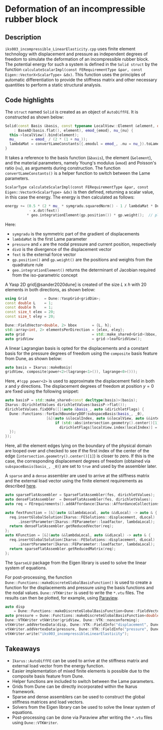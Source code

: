 <!--
SPDX-FileCopyrightText: 2022 The Ikarus Developers mueller@ibb.uni-stuttgart.de
SPDX-License-Identifier: CC-BY-SA-4.0
-->

# Deformation of an incompressible rubber block

## Description

`iks003_incompressible_LinearElasticity.cpp` uses finite element technology with displacement and pressure as
independent degrees of freedom to simulate the deformation of an incompressible rubber block. The potential energy 
for such a system is defined in the `Solid struct` by the function
`calculateScalarImpl(const FERequirementType &par, const Eigen::VectorX<ScalarType> &dx)`. 
This function uses the principles of automatic differentiation to provide the stiffness matrix and
other necessary quantities to perform a static structural analysis.

## Code highlights

The `struct` named `Solid` is created as an object of `AutoDiffFE`. It is constructed as shown below:
```cpp
Solid(const Basis &basis, const typename LocalView::Element &element, double emod, double nu)
    : BaseAD(basis.flat(), element), emod_{emod}, nu_{nu} {
  this->localView().bind(element);
  mu_       = emod_ / (2 * (1 + nu_));
  lambdaMat = convertLameConstants({.emodul = emod_, .nu = nu_}).toLamesFirstParameter();
}
```
It takes a reference to the basis function (`&basis`), the element (`&element`), and the material parameters, namely Young's modulus 
(`emod`) and Poisson's ratio (`nu`), as arguments during construction. The function `convertLameConstants()` is a helper function
to switch between the Lame parameters.

`ScalarType calculateScalarImpl(const FERequirementType &par, const Eigen::VectorX<ScalarType> &dx)` is 
then defined, returning a scalar value, in this case the energy.
The energy is then calculated as follows:
```cpp
energy += (0.5 * (2 * mu_ * symgradu.squaredNorm() - 1 / lambdaMat * Dune::power(pressure, 2)) + pressure * divU
           - x.dot(fext))
          * geo.integrationElement(gp.position()) * gp.weight();  // plane strain for 2D
```
Here: 

- `symgradu` is the symmetric part of the gradient of displacements 
- `lambdaMat` is the first Lame parameter
- `pressure` and `x` are the nodal pressure and current position, respectively
- `divU` is the divergence of the displacement vector
- `fext` is the external force vector
- `gp.position()` and `gp.weight()` are the positions and weights from the quadrature rule
- `geo.integrationElement()` returns the determinant of Jacobian required from the iso-parametric concept

A Yasp 2D grid[@sander2020dune] is created of the size $L$ x $h$ with 20 elements in both directions, as shown below: 
```cpp
using Grid        = Dune::YaspGrid<gridDim>;
const double L    = 1;
const double h    = 1;
const size_t elex = 20;
const size_t eley = 20;

Dune::FieldVector<double, 2> bbox       = {L, h};
std::array<int, 2> elementsPerDirection = {elex, eley};
auto grid                               = std::make_shared<Grid>(bbox, elementsPerDirection);
auto gridView                           = grid->leafGridView();
```
A linear Lagrangian basis is opted for the displacements and a constant basis for the pressure degrees of freedom using the
`composite` basis feature from Dune, as shown below:
```cpp
auto basis = Ikarus::makeBasis(
gridView, composite(power<2>(lagrange<1>()), lagrange<0>()));
```
Here, `#!cpp power<2>` is used to approximate the displacement field in both $x$ and $y$ directions. 
The displacement degrees of freedom at position $y=0$ are fixed using the following snippet:
```cpp
auto basisP = std::make_shared<const decltype(basis)>(basis);
Ikarus::DirichletValues dirichletValues(basisP->flat());
dirichletValues.fixDOFs([](auto &basis_, auto &dirichletFlags) {
  Dune::Functions::forEachBoundaryDOF(subspaceBasis(basis_, _0),
                   [&](auto &&localIndex, auto &&localView, auto &&intersection) {
                       if (std::abs(intersection.geometry().center()[1]) < 1e-8)
                         dirichletFlags[localView.index(localIndex)] = true;
  });
}); 
```
Here, all the element edges lying on the boundary of the physical domain are looped over and checked to see if the first index 
of the center of the edge (`intersection.geometry().center()[1]`) is closer to zero. If this is the case, the corresponding displacement 
degrees of freedom (obtained via `subspaceBasis(basis_, _0)`) are set to `true` and used by the assembler later.

A `sparse` and a `dense` assembler are used to arrive at the stiffness matrix and the external load vector using the 
finite element requirements as described [here](../01_framework/feRequirements.md#fe-requirements).  
```cpp
auto sparseFlatAssembler = SparseFlatAssembler(fes, dirichletValues);
auto denseFlatAssembler  = DenseFlatAssembler(fes, dirichletValues);
auto req = FErequirements().addAffordance(Ikarus::AffordanceCollections::elastoStatics);

auto fextFunction = [&](auto &&lambdaLocal, auto &&dLocal) -> auto & {
  req.insertGlobalSolution(Ikarus::FESolutions::displacement, dLocal)
      .insertParameter(Ikarus::FEParameter::loadfactor, lambdaLocal);
  return denseFlatAssembler.getReducedVector(req);
};
auto KFunction = [&](auto &&lambdaLocal, auto &&dLocal) -> auto & {
  req.insertGlobalSolution(Ikarus::FESolutions::displacement, dLocal)
      .insertParameter(Ikarus::FEParameter::loadfactor, lambdaLocal);
  return sparseFlatAssembler.getReducedMatrix(req);
};
```
The `SparseLU` package from the Eigen library is used to solve the linear system of equations. 

For post-processing, the function `Dune::Functions::makeDiscreteGlobalBasisFunction()` is used to create a function for 
the displacements and pressure using the basis functions and the nodal values. `Dune::VTKWriter` is used to write 
the `*.vtu` files. The results can then be plotted, for example, using [Paraview](https://www.paraview.org/).
```cpp
auto disp
    = Dune::Functions::makeDiscreteGlobalBasisFunction<Dune::FieldVector<double, 2>>(subspaceBasis(basis.flat(), _0), d);
auto pressure = Dune::Functions::makeDiscreteGlobalBasisFunction<double>(subspaceBasis(basis.flat(), _1), d);
Dune::VTKWriter vtkWriter(gridView, Dune::VTK::nonconforming);
vtkWriter.addVertexData(disp, Dune::VTK::FieldInfo("displacement", Dune::VTK::FieldInfo::Type::vector, 2));
vtkWriter.addVertexData(pressure, Dune::VTK::FieldInfo("pressure", Dune::VTK::FieldInfo::Type::scalar, 1));
vtkWriter.write("iks003_incompressibleLinearElasticity");
```

## Takeaways

- `Ikarus::AutoDiffFE` can be used to arrive at the stiffness matrix and external load vector from the energy function.
- Easier implementation of mixed finite elements is possible due to the composite basis feature from Dune.
- Helper functions are included to switch between the Lame parameters.
- Grids from Dune can be directly incorporated within the Ikarus framework.
- Sparse and dense assemblers can be used to construct the global stiffness matrices and load vectors.
- Solvers from the Eigen library can be used to solve the linear system of equations.
- Post-processing can be done via Paraview after writing the `*.vtu` files using `Dune::VTKWriter`.
